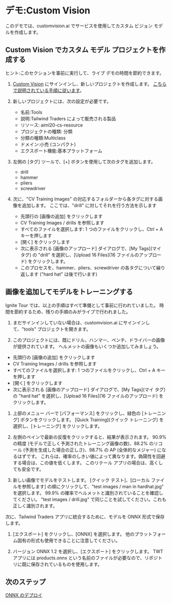 # <a name="demo-custom-vision"></a>デモ:Custom Vision

このデモでは、customvision.ai でサービスを使用してカスタム ビジョン モデルを作成します。

## <a name="create-a-custom-model-project-with-custom-vision"></a>Custom Vision でカスタム モデル プロジェクトを作成する

ヒント:このセクションを事前に実行して、ライブ デモの時間を節約できます。

1. [Custom Vision](https://customvision.ai) にサインインし、新しいプロジェクトを作成します。
   [こちらで説明されている手順に従います](https://docs.microsoft.com/azure/cognitive-services/custom-vision-service/getting-started-build-a-classifier?WT.mc_id=msignitethetour2019-github-aiml20)。

1. 新しいプロジェクトには、次の設定が必要です。

    - 名前:Tools
    - 説明:Tailwind Traders によって販売される製品
    - リソース: aiml20-cs-resource
    - プロジェクトの種類: 分類
    - 分類の種類:Multiclass
    - ドメイン:小売 (コンパクト)
    - エクスポート機能:基本プラットフォーム

1. 左側の [タグ] ツールで、[+] ボタンを使用して次のタグを追加します。

    - drill
    - hammer
    - pliers
    - screwdriver

1. 次に、"CV Training Images" の対応するフォルダーから各タグに対する画像を追加します。 ここでは、"drill" に対してそれを行う方法を示します

    - 先頭行の [画像の追加] をクリックします
    - CV Training Images / drills を参照します
    - すべてのファイルを選択します: 1 つのファイルをクリックし、Ctrl + A キーを押します
    - [開く] をクリックします
    - 次に表示される [画像のアップロード] ダイアログで、[My Tags]\(マイ タグ\) の "drill" を選択し、[Upload 16 Files]\(16 ファイルのアップロード\) をクリックします。
    - このプロセスを、hammer、pliers、screwdriver の各タグについて繰り返します ("hard hat" は後で行います)

## <a name="add-images-and-train-a-model"></a>画像を追加してモデルをトレーニングする

Ignite Tour では、以上の手順はすべて準備として事前に行われていました。 時間を節約するため、残りの手順のみがライブで行われました。

1. まだサインインしていない場合は、customvision.ai にサインインして、"tools" プロジェクトを開きます。

1. このプロジェクトには、既にドリル、ハンマー、ペンチ、ドライバーの画像が提供されています。 ヘルメットの画像もいくつか追加してみましょう。

- 先頭行の [画像の追加] をクリックします
- CV Training Images / drills を参照します
- すべてのファイルを選択します: 1 つのファイルをクリックし、Ctrl + A キーを押します
- [開く] をクリックします
- 次に表示される [画像のアップロード] ダイアログで、[My Tags]\(マイ タグ\) の "hard hat" を選択し、[Upload 16 Files]\(16 ファイルのアップロード\) をクリックします。

1. 上部のメニュー バーで [パフォーマンス] をクリックし、緑色の [トレーニング] ボタンをクリックします。 [Quick Training]\(クイック トレーニング\) を選択し、[トレーニング] をクリックします。

1. 左側のペインで最新の反復をクリックすると、結果が表示されます。 90.9% の精度 (モデルで正しく予測されたトレーニング画像の数)、88.2% のリコール (予測を生成した場合の正しさ)、98.7% の AP (全体的なメジャー) になるはずです。 これらは、確率のしきい値によって異なります。偽陽性を回避する場合は、この値を低くします。
   このリテール アプリの場合は、高くしても安全です。

1. 新しい画像でモデルをテストします。 [クイック テスト]、[ローカル ファイルを参照します] の順にクリックして、"test images / man in hardhat.jpg" を選択します。 99.9% の確率でヘルメットと識別されていることを確認してください。 "test images / drill.jpg" で同じことを試してください。これも正しく識別されます。

次に、Tailwind Traders アプリに統合するために、モデルを ONNX 形式で保存します。

1. [エクスポート] をクリックし、[ONNX] を選択します。 他のプラットフォーム固有の形式も使用できることに注意してください。

1. バージョン ONNX 1.2 を選択し、[エクスポート] をクリックします。 TWT アプリには products.onnx という名前のファイルが必要なので、リポジトリに既に保存されているものを使用します。

## <a name="next-step"></a>次のステップ

[ONNX のデプロイ](DEMO%20ONNX%20deployment.md)